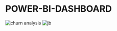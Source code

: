 # POWER-BI-DASHBOARD
![churn analysis](https://user-images.githubusercontent.com/108068313/223739915-b4180a88-268f-4d3b-9280-0819ad046e74.png)
![jb](https://user-images.githubusercontent.com/108068313/223740197-d47b7155-dce0-4377-96f8-9aff57ca24f1.png)
